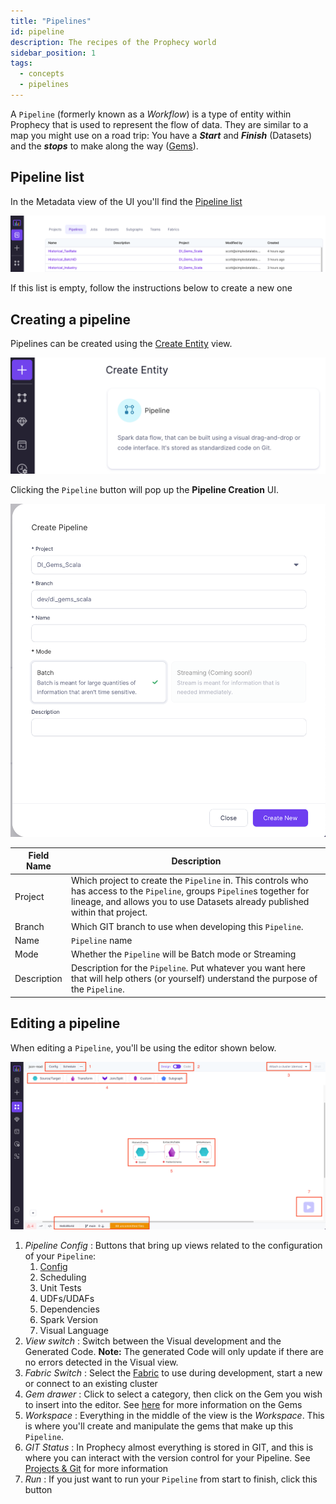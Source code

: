 ```yaml
---
title: "Pipelines"
id: pipeline
description: The recipes of the Prophecy world
sidebar_position: 1
tags:
  - concepts
  - pipelines
---
```


A `Pipeline` (formerly known as a _Workflow_) is a type of entity within Prophecy that is used to represent the flow of data. They are similar to a map you might use on a road trip: You have a **_Start_** and **_Finish_** (Datasets) and the **_stops_** to make along the way ([Gems](./gems.md)).

## Pipeline list

In the Metadata view of the UI you'll find the [Pipeline list](https://app.prophecy.io/metadata/entity/user/pipelines)

![Pipeline list](img/pipeline/metadata_pipeline_list.png)

If this list is empty, follow the instructions below to create a new one

## Creating a pipeline

Pipelines can be created using the [Create Entity](https://app.prophecy.io/metadata/create) view.

![Create entity](img/pipeline/create.png)

Clicking the `Pipeline` button will pop up the **Pipeline Creation** UI.

![Pipeline Creation](img/pipeline/create_pipeline.png)

| Field Name  | Description                                                                                                                                                                                               |
| ----------- | --------------------------------------------------------------------------------------------------------------------------------------------------------------------------------------------------------- |
| Project     | Which project to create the `Pipeline` in. This controls who has access to the `Pipeline`, groups `Pipeline`s together for lineage, and allows you to use Datasets already published within that project. |
| Branch      | Which GIT branch to use when developing this `Pipeline`.                                                                                                                                                  |
| Name        | `Pipeline` name                                                                                                                                                                                           |
| Mode        | Whether the `Pipeline` will be Batch mode or Streaming                                                                                                                                                    |
| Description | Description for the `Pipeline`. Put whatever you want here that will help others (or yourself) understand the purpose of the `Pipeline`.                                                                  |

## Editing a pipeline

When editing a `Pipeline`, you'll be using the editor shown below.

![Editing a pipeline](img/pipeline/edit_pipeline.png)

1. _Pipeline Config_ : Buttons that bring up views related to the configuration of your `Pipeline`:
   1. [Config](../low-code-spark/configuration.md)
   2. Scheduling
   3. Unit Tests
   4. UDFs/UDAFs
   5. Dependencies
   6. Spark Version
   7. Visual Language
2. _View switch_ : Switch between the Visual development and the Generated Code. **Note:** The generated Code will only update if there are no errors detected in the Visual view.
3. _Fabric Switch_ : Select the [Fabric](./fabric.md) to use during development, start a new or connect to an existing cluster
4. _Gem drawer_ : Click to select a category, then click on the Gem you wish to insert into the editor. See [here](./gems.md) for more information on the Gems
5. _Workspace_ : Everything in the middle of the view is the _Workspace_. This is where you'll create and manipulate the gems that make up this `Pipeline`.
6. _GIT Status_ : In Prophecy almost everything is stored in GIT, and this is where you can interact with the version control for your Pipeline. See [Projects & Git](./project.md) for more information
7. _Run_ : If you just want to run your `Pipeline` from start to finish, click this button
